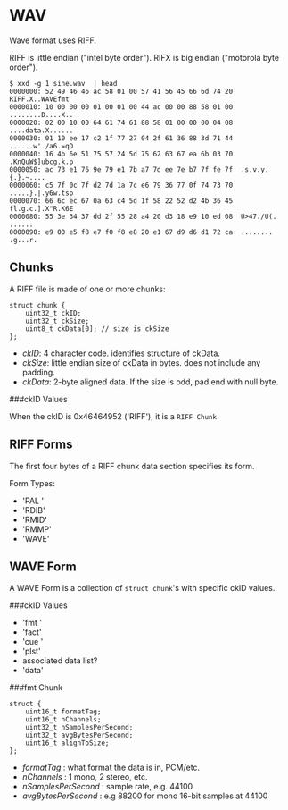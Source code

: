 WAV
===

Wave format uses RIFF.

RIFF is little endian ("intel byte order").
RIFX is big endian ("motorola byte order").

```
$ xxd -g 1 sine.wav  | head
0000000: 52 49 46 46 ac 58 01 00 57 41 56 45 66 6d 74 20  RIFF.X..WAVEfmt
0000010: 10 00 00 00 01 00 01 00 44 ac 00 00 88 58 01 00  ........D....X..
0000020: 02 00 10 00 64 61 74 61 88 58 01 00 00 00 04 08  ....data.X......
0000030: 01 10 ee 17 c2 1f 77 27 04 2f 61 36 88 3d 71 44  ......w'./a6.=qD
0000040: 16 4b 6e 51 75 57 24 5d 75 62 63 67 ea 6b 03 70  .KnQuW$]ubcg.k.p
0000050: ac 73 e1 76 9e 79 e1 7b a7 7d ee 7e b7 7f fe 7f  .s.v.y.{.}.~....
0000060: c5 7f 0c 7f d2 7d 1a 7c e6 79 36 77 0f 74 73 70  .....}.|.y6w.tsp
0000070: 66 6c ec 67 0a 63 c4 5d 1f 58 22 52 d2 4b 36 45  fl.g.c.].X"R.K6E
0000080: 55 3e 34 37 dd 2f 55 28 a4 20 d3 18 e9 10 ed 08  U>47./U(. ......
0000090: e9 00 e5 f8 e7 f0 f8 e8 20 e1 67 d9 d6 d1 72 ca  ........ .g...r.
```



Chunks
------

A RIFF file is made of one or more chunks:

```
struct chunk {
	uint32_t ckID;
	uint32_t ckSize;
	uint8_t ckData[0]; // size is ckSize
};
```

* _ckID_: 4 character code. identifies structure of ckData.
* _ckSize_: little endian size of ckData in bytes. does not include any padding.
* _ckData_: 2-byte aligned data.  If the size is odd, pad end with null byte.

###ckID Values

When the ckID is 0x46464952 ('RIFF'), it is a `RIFF Chunk`


RIFF Forms
----------

The first four bytes of a RIFF chunk data section specifies its form.

Form Types:

* 'PAL '
* 'RDIB'
* 'RMID'
* 'RMMP'
* 'WAVE'

WAVE Form
---------

A WAVE Form is a collection of `struct chunk`'s with specific ckID values.

###ckID Values

* 'fmt '
* 'fact'
* 'cue '
* 'plst'
* associated data list?
* 'data'

###fmt Chunk

```
struct {
	uint16_t formatTag;
	uint16_t nChannels;
	uint32_t nSamplesPerSecond;
	uint32_t avgBytesPerSecond;
	uint16_t alignToSize;
};
```

* _formatTag_ : what format the data is in, PCM/etc.
* _nChannels_ : 1 mono, 2 stereo, etc.
* _nSamplesPerSecond_ : sample rate, e.g. 44100
* _avgBytesPerSecond_ : e.g 88200 for mono 16-bit samples at 44100




